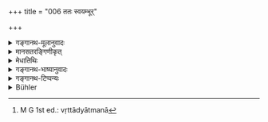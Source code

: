 +++
title = "006 ततः स्वयम्भूर्"

+++

<details><summary>गङ्गानथ-मूलानुवादः</summary>

Thereafter, the supreme being Hiraṇyagarbha, self-born, unmanifest and bringing into view this (universe), appeared,—dispelling darkness and having his (creative) power operating upon the Elemental Substances and other things.—(6)
</details>

<details><summary>मानसतरङ्गिणीकृत्</summary>

Then the Self-existent, indiscernible, but comprising all this, the fundamental elements of the discernible universe, appeared with irresistible power, bursting forth from the darkness.
</details>

<details><summary>मेधातिथिः</summary>

तस्या महारात्र्या अनन्तरम् । स्वयं भवतीति **स्वयंभूः** । स्वेच्छया कृतशरीरपरिग्रहो न संसार्यात्मवत् कर्मपरतन्त्रं शरीरग्रहणम् अस्य । **अव्यक्तो** ध्यानयोगाभ्यासभावनावर्जितानाम् अप्रकाशः । अथ वा "**अव्यक्तम् इदम्**" इत्य् एवं पठितव्यम् । **इदम्** अव्यकावस्थं **व्यञ्जयन्** स्थूलरूपैर् विकारैः प्रकाशम् आनयन् । यद् इच्छया पुनर् जगत् प्रादुर् भवति । **प्रादुर् आसीत्** । प्रादुःशब्दः प्राकाश्ये । **तमोनुदः** । तमो महाप्रलयावस्था, ताम् नुदति विनाशयति पुनर् जगत् सृजत्य् अतस् तमोनुदः । **महाभूतानि** पृथिव्यादीनि । आदिग्रहणात् तद्गुणाः शब्दादयो गृह्यन्ते । तेषु वृत्तं प्राप्तम् ओजो वीर्यं सृष्टिसामर्थ्यं यस्य स एवमुक्तः । स्वयम् असमर्थानि महाभूतानि जगन् निर्वर्तयितुम् । यदा तु तेन तत्र शक्तिर् आधीयते तदा वृक्षाद्यात्मना[^२१] विक्रियन्ते । न तु प्रकृतिशक्त्यवस्थानि प्रकृतिरूपापन्नानि महाभूतानि जगत्सर्गादौ महाभूतशब्देनाभिप्रेतानि । पाठान्तरम् "महाभूतानुवृत्तौजाः" इति । अनुवृत्तम् अनुगतम् इति प्रागुक्त एवार्थः ॥ १.६ ॥


[^२१]:
     M G 1st ed.: vṛttādyātmanā
</details>

<details><summary>गङ्गानथ-भाष्यानुवादः</summary>

After the above described Great Night;—the ‘*Self-born*,’ he who comes into existence by himself; *i.e*. who takes up a body by his own will, his taking the body not being dependent upon his past acts, as it is in the case of beings undergoing births and deaths.

‘*Unmanifest*,’—not cognizable by people devoid of ability to contemplate and other powers produced by the practice of *yoga*. Or, it would be better to read ‘*avyakṭam*’ (in the Accusative), making it an epithet of ‘*idam*,’ ‘this;’ the meaning being ‘this universe which was in its unmanifest condition.’

‘*Bringing into view*’—making it perceptible in the form of the grosser products; that is, he by whose wish the World comes into existence.

‘*Appeared*’—the term ‘*Prāduḥ* (?)’—denotes *visibility*.

‘*Dispelling darkness*,’—‘darkness’ stands for the state of dissolution; he dispells, sets aside, that state; he creates the World afresh and is therefore said to ‘dispel darkness.’

‘*Elemental Substances*,’ earth and the rest.

‘*Other things*’—refers to Sound and other qualities of the said substances;—he has his ‘power’ *i.e*. creative power—‘operating,’ acting, upon the said substances &c. The Elemental Substances by themselves are incapable of producing the World; when however the requisite potency is instilled into them by him, they become transformed into the shape of trees and other things. The term ‘Elemental Substances’ here does not stand for the substances, which at the beginning of ‘creation,’ exist in the form of potencies lying latent in Primordial Matter.

Another reading is ‘*mahābhūtānuvṛttaujāḥ*;’ ‘*anuvṛttam*, meaning *bent upon*; the meaning of the epithet remains the same as before. (6)
</details>

<details><summary>गङ्गानथ-टिप्पन्यः</summary>

‘*Mahābhūtādī*’—Here again Rāghavānanda, the Vedantin, is at variance
with the other commentators, and takes it in the sense of ‘*Akaṅkāra*,’
and not in that of ‘the Elemental Substances &c,’

‘*Prādurāsīt*’—‘assumed a body of his own free will, not in consequence
of his *Karma?*: (Medhātithi, Kullūka, Govinda, Nandana);—‘became
discernible’: (Nārāyaṇa)—‘became ready to create’: (Rāghavānanda)

The reader should refer to the latter portion of the *Bhāṣya* on verse
11, where the present verse is explained as setting forth the
self-evolution of *Prakṛti*, according to the *Sāṅkhya*.
</details>

<details><summary>Bühler</summary>

006	Then the divine Self-existent (Svayambhu, himself) indiscernible, (but) making (all) this, the great elements and the rest, discernible, appeared with irresistible (creative) power, dispelling the darkness.
</details>
